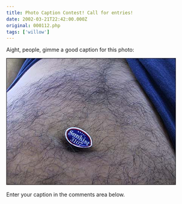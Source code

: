 ```yaml
---
title: Photo Caption Contest! Call for entries!
date: 2002-03-21T22:42:00.000Z
original: 000112.php
tags: ['willow']
---
```


Aight, people, gimme a good caption for this photo:

<p class="polaroid" style="--deg: -2deg"><img src="./sunkist-navel.jpg" /></p>

Enter your caption in the comments area below.

